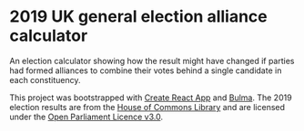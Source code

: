 # 2019 UK general election alliance calculator

An election calculator showing how the result might have changed if parties had formed alliances to combine their votes behind a single candidate in each constituency.

This project was bootstrapped with [Create React App](https://github.com/facebook/create-react-app) and [Bulma](https://bulma.io/). The 2019 election results are from the [House of Commons Library](https://commonslibrary.parliament.uk/research-briefings/cbp-8749/) and are licensed under the [Open Parliament Licence v3.0](https://www.parliament.uk/site-information/copyright-parliament/open-parliament-licence/).
